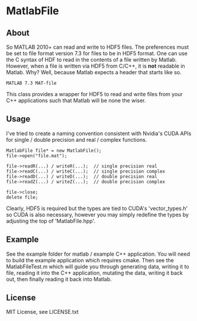 MatlabFile
==========

About
-----

So MATLAB 2010+ can read and write to HDF5 files.  The preferences must be set to file format version 7.3 for files
to be in HDF5 format.  One can use the C syntax of HDF to read in the contents of a file written by Matlab.  However,
when a file is written via HDF5 from C/C++, it is __not__ readable in Matlab.  Why?  Well, because Matlab expects a
header that starts like so.

    MATLAB 7.3 MAT-file

This class provides a wrapper for HDF5 to read and write files from your C++ applications such that Matlab will be
none the wiser.

Usage
-----

I've tried to create a naming convention consistent with Nvidia's CUDA APIs for single / double precision and
real / complex functions.

    MatlabFile file* = new MatlabFile();
    file->open("file.mat");

    file->readR(...) / writeR(...);  // single precision real
    file->readC(...) / writeC(...);  // single precision complex
    file->readD(...) / writeD(...);  // double precision real
    file->readZ(...) / writeZ(...);  // double precision complex

    file->close;
    delete file;

Clearly, HDF5 is required but the types are tied to CUDA's 'vector_types.h' so CUDA is also necessary, however
you may simply redefine the types by adjusting the top of 'MatlabFile.hpp'.

Example
-------

See the example folder for matlab / example C++ application.  You will need to build the example application
which requires cmake.  Then see the MatlabFileTest.m which will guide you through generating data, writing it
to file, reading it into the C++ application, mutating the data, writing it back out, then finally reading it
back into Matlab. 

License
-------

MIT License, see LICENSE.txt
